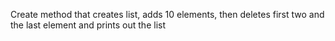 Create method that creates list, adds 10 elements,
then deletes first two and the last element
and prints out the list